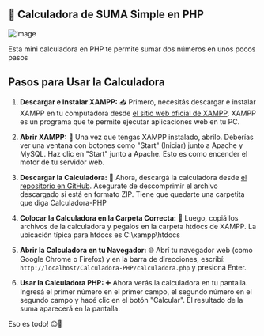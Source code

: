 ## 🧮 Calculadora de SUMA Simple en PHP

![image](https://github.com/aniascua/Calculadora-PHP/assets/83845164/92fb1e75-e4fe-445d-9bc0-0a3b9a297ded)


Esta mini calculadora en PHP te permite sumar dos números en unos pocos pasos

## Pasos para Usar la Calculadora

1. **Descargar e Instalar XAMPP:** 📥 Primero, necesitás descargar e instalar XAMPP en tu computadora desde [el sitio web oficial de XAMPP](https://www.apachefriends.org/index.html). XAMPP es un programa que te permite ejecutar aplicaciones web en tu PC.

2. **Abrir XAMPP:** 🚀 Una vez que tengas XAMPP instalado, abrilo. Deberías ver una ventana con botones como "Start" (Iniciar) junto a Apache y MySQL. Haz clic en "Start" junto a Apache. Esto es como encender el motor de tu servidor web.

3. **Descargar la Calculadora:** 📂 Ahora, descargá la calculadora desde [el repositorio en GitHub](https://github.com/aniascua/Calculadora-PHP.git). Asegurate de descomprimir el archivo descargado si está en formato ZIP. Tiene que quedarte una carpetita que diga Calculadora-PHP

4. **Colocar la Calculadora en la Carpeta Correcta:** 📁 Luego, copiá los archivos de la calculadora y pegalos en la carpeta htdocs de XAMPP. La ubicación típica para htdocs es C:\xampp\htdocs

5. **Abrir la Calculadora en tu Navegador:** 🌐 Abrí tu navegador web (como Google Chrome o Firefox) y en la barra de direcciones, escribí: `http://localhost/Calculadora-PHP/calculadora.php` y presioná Enter.

6. **Usar la Calculadora PHP:** ➕ Ahora verás la calculadora en tu pantalla. Ingresá el primer número en el primer campo, el segundo número en el segundo campo y hacé clic en el botón "Calcular". El resultado de la suma aparecerá en la pantalla.

Eso es todo! 😊🎉
